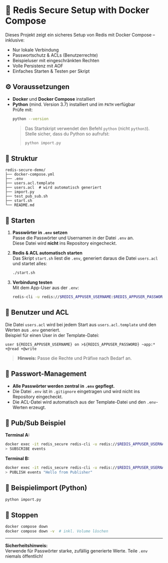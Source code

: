 
# 🔐 Redis Secure Setup with Docker Compose

Dieses Projekt zeigt ein sicheres Setup von Redis mit Docker Compose – inklusive:
- Nur lokale Verbindung
- Passwortschutz & ACLs (Benutzerrechte)
- Beispieluser mit eingeschränkten Rechten
- Volle Persistenz mit AOF
- Einfaches Starten & Testen per Skript

## ⚙️ Voraussetzungen

- **Docker** und **Docker Compose** installiert
- **Python** (mind. Version 3.7) installiert und im `PATH` verfügbar  
  Prüfe mit:
  ```bash
  python --version
  ```
  > Das Startskript verwendet den Befehl `python` (nicht `python3`).  
  > Stelle sicher, dass du Python so aufrufst:
  > ```bash
  > python import.py
  > ```

## 📁 Struktur

```
redis-secure-demo/
├── docker-compose.yml
├── .env
├── users.acl.template
├── users.acl  # wird automatisch generiert
├── import.py
├── test_pub_sub.sh
├── start.sh
└── README.md
```

## 🚀 Starten

1. **Passwörter in `.env` setzen**  
   Passe die Passwörter und Usernamen in der Datei `.env` an.  
   Diese Datei wird **nicht** ins Repository eingecheckt.

2. **Redis & ACL automatisch starten**  
   Das Skript `start.sh` liest die `.env`, generiert daraus die Datei `users.acl` und startet alles:
   ```bash
   ./start.sh
   ```

3. **Verbindung testen**  
   Mit dem App-User aus der `.env`:
   ```bash
   redis-cli -u redis://$REDIS_APPUSER_USERNAME:$REDIS_APPUSER_PASSWORD@localhost:$REDIS_PORT
   ```

## 🔐 Benutzer und ACL

Die Datei `users.acl` wird bei jedem Start aus `users.acl.template` und den Werten aus `.env` generiert.  
Beispiel für einen User in der Template-Datei:
```
user ${REDIS_APPUSER_USERNAME} on >${REDIS_APPUSER_PASSWORD} ~app:* +@read +@write
```
> **Hinweis:** Passe die Rechte und Präfixe nach Bedarf an.

## 🔑 Passwort-Management

- **Alle Passwörter werden zentral in `.env` gepflegt.**
- Die Datei `.env` ist in `.gitignore` eingetragen und wird nicht ins Repository eingecheckt.
- Die ACL-Datei wird automatisch aus der Template-Datei und den `.env`-Werten erzeugt.

## 🔁 Pub/Sub Beispiel

**Terminal A:**
```bash
docker exec -it redis_secure redis-cli -u redis://$REDIS_APPUSER_USERNAME:$REDIS_APPUSER_PASSWORD@localhost:$REDIS_PORT
> SUBSCRIBE events
```

**Terminal B:**
```bash
docker exec -it redis_secure redis-cli -u redis://$REDIS_APPUSER_USERNAME:$REDIS_APPUSER_PASSWORD@localhost:$REDIS_PORT
> PUBLISH events "Hello from Publisher"
```

## 🧪 Beispielimport (Python)

```bash
python import.py
```

## 🛑 Stoppen

```bash
docker compose down
docker compose down -v  # inkl. Volume löschen
```

---

**Sicherheitshinweis:**  
Verwende für Passwörter starke, zufällig generierte Werte. Teile `.env` niemals öffentlich!
